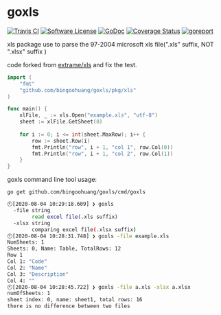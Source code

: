 # goxls

[![Travis CI](https://travis-ci.com/bingoohuang/goxls.svg?branch=master)](https://travis-ci.com/bingoohuang/goxls)
[![Software License](https://img.shields.io/badge/License-MIT-orange.svg?style=flat-square)](https://github.com/bingoohuang/goxls/blob/master/LICENSE.md)
[![GoDoc](https://img.shields.io/badge/godoc-reference-blue.svg?style=flat-square)](https://godoc.org/github.com/bingoohuang/goxls)
[![Coverage Status](http://codecov.io/github/bingoohuang/goxls/coverage.svg?branch=master)](http://codecov.io/github/bingoohuang/goxls?branch=master)
[![goreport](https://www.goreportcard.com/badge/github.com/bingoohuang/goxls)](https://www.goreportcard.com/report/github.com/bingoohuang/goxls)

xls package use to parse the 97-2004 microsoft xls file(".xls" suffix, NOT ".xlsx" suffix )

code forked from [extrame/xls](https://github.com/extrame/xls) and fix the test. 

```go
import (
	"fmt"
	"github.com/bingoohuang/goxls/pkg/xls"
)

func main() {
	xlFile, _ := xls.Open("example.xls", "utf-8")
	sheet := xlFile.GetSheet(0)
    
	for i := 0; i <= int(sheet.MaxRow); i++ {
		row := sheet.Row(i)
		fmt.Println("row", i + 1, "col 1", row.Col(0))
		fmt.Println("row", i + 1, "col 2", row.Col(1))
	}
}
```

goxls command line tool usage:

`go get github.com/bingoohuang/goxls/cmd/goxls`

```bash
🕙[2020-08-04 10:29:18.609] ❯ goxls                                                                                 
  -file string
        read excel file(.xls suffix)
  -xlsx string
        comparing excel file(.xlsx suffix)
🕙[2020-08-04 10:28:31.748] ❯ goxls -file example.xls     
NumSheets: 1
Sheets: 0, Name: Table, TotalRows: 12
Row 1
Col 1: "Code"
Col 2: "Name"
Col 3: "Description"
Col 4: ""
🕙[2020-08-04 10:28:45.722] ❯ goxls -file a.xls -xlsx a.xlsx
numOfSheets: 1
sheet index: 0, name: sheet1, total rows: 16
there is no difference between two files
```

